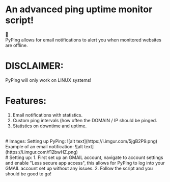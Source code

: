 # An advanced ping uptime monitor script!
🏓
<br>
PyPing allows for email notifications to alert you when monitored websites are offline.
<br>
# DISCLAIMER:
PyPing will only work on LINUX systems!
# Features:
1. Email notifications with statistics.<br>
2. Custom ping intervals (how often the DOMAIN / IP should be pinged.<br>
3. Statistics on downtime and uptime.
<br>
# Images:
Setting up PyPing:
![alt text](https://i.imgur.com/5jgB2P9.png)
Example of an email notification:
![alt text](https://i.imgur.com/f12bwHZ.png)
<br>
# Setting up:
1. First set up an GMAIL account, navigate to account settings and enable "Less secure app access", this allows for PyPing to log into your GMAIL account set up without any issues.
2. Follow the script and you should be good to go!